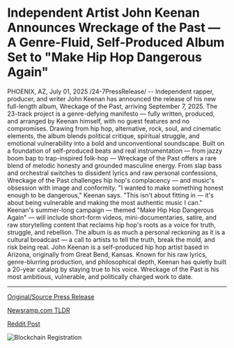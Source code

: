 # Independent Artist John Keenan Announces Wreckage of the Past — A Genre-Fluid, Self-Produced Album Set to "Make Hip Hop Dangerous Again"

PHOENIX, AZ, July 01, 2025 /24-7PressRelease/ -- Independent rapper, producer, and writer John Keenan has announced the release of his new full-length album, Wreckage of the Past, arriving September 7, 2025.  The 23-track project is a genre-defying manifesto — fully written, produced, and arranged by Keenan himself, with no guest features and no compromises.  Drawing from hip hop, alternative, rock, soul, and cinematic elements, the album blends political critique, spiritual struggle, and emotional vulnerability into a bold and unconventional soundscape.  Built on a foundation of self-produced beats and real instrumentation — from jazzy boom bap to trap-inspired folk-hop — Wreckage of the Past offers a rare blend of melodic honesty and grounded masculine energy.  From slap bass and orchestral switches to dissident lyrics and raw personal confessions, Wreckage of the Past challenges hip hop's complacency — and music's obsession with image and conformity.  "I wanted to make something honest enough to be dangerous," Keenan says. "This isn't about fitting in — it's about being vulnerable and making the most authentic music I can."  Keenan's summer-long campaign — themed "Make Hip Hop Dangerous Again" — will include short-form videos, mini-documentaries, satire, and raw storytelling content that reclaims hip hop's roots as a voice for truth, struggle, and rebellion.  The album is as much a personal reckoning as it is a cultural broadcast — a call to artists to tell the truth, break the mold, and risk being real.  John Keenan is a self-produced hip hop artist based in Arizona, originally from Great Bend, Kansas. Known for his raw lyrics, genre-blurring production, and philosophical depth, Keenan has quietly built a 20-year catalog by staying true to his voice. Wreckage of the Past is his most ambitious, vulnerable, and politically charged work to date. 

---

[Original/Source Press Release](https://www.24-7pressrelease.com/press-release/524397/independent-artist-john-keenan-announces-wreckage-of-the-past-a-genre-fluid-self-produced-album-set-to-make-hip-hop-dangerous-again)
                    

[Newsramp.com TLDR](https://newsramp.com/curated-news/john-keenan-s-wreckage-of-the-past-a-genre-defying-hip-hop-manifesto/10087bf45f6cd1ebf9457bd12ed8ca4c) 

 



[Reddit Post](https://www.reddit.com/r/newsramp/comments/1loviz5/john_keenans_wreckage_of_the_past_a_genredefying/) 



![Blockchain Registration](https://cdn.newsramp.app/24-7PressRelease/qrcode/257/1/isleCobv.webp)